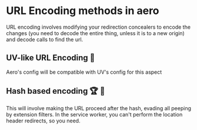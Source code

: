 # URL Encoding methods in aero

URL encoding involves modifying your redirection concealers to encode the changes (you need to decode the entire thing, unless it is to a new origin) and decode calls to find the url.

## UV-like URL Encoding 🥈

Aero's config will be compatible with UV's config for this aspect

## Hash based encoding 🏆 📝

This will involve making the URL proceed after the hash, evading all peeping by extension filters. In the service worker, you can't perform the location header redirects, so you need.
